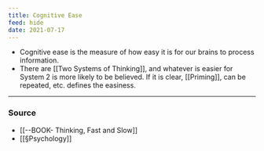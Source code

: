 ```yaml
---
title: Cognitive Ease
feed: hide
date: 2021-07-17
---
```


- Cognitive ease is the measure of how easy it is for our brains to process information. 
- There are [[Two Systems of Thinking]], and whatever is easier for System 2 is more likely to be believed. If it is clear, [[Priming]], can be repeated, etc. defines the easiness. 

--- 
### Source
- [[--BOOK- Thinking, Fast and Slow]]
- [[§Psychology]]